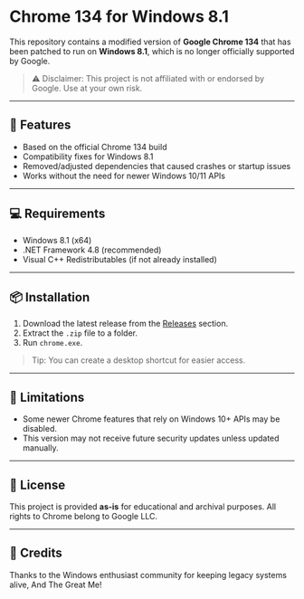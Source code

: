 # Chrome 134 for Windows 8.1

This repository contains a modified version of **Google Chrome 134** that has been patched to run on **Windows 8.1**, which is no longer officially supported by Google.

> ⚠️ Disclaimer: This project is not affiliated with or endorsed by Google. Use at your own risk.

---

## 🔧 Features

- Based on the official Chrome 134 build
- Compatibility fixes for Windows 8.1
- Removed/adjusted dependencies that caused crashes or startup issues
- Works without the need for newer Windows 10/11 APIs

---

## 💻 Requirements

- Windows 8.1 (x64)
- .NET Framework 4.8 (recommended)
- Visual C++ Redistributables (if not already installed)

---

## 📦 Installation

1. Download the latest release from the [Releases]() section.
2. Extract the `.zip` file to a folder.
3. Run `chrome.exe`.

> Tip: You can create a desktop shortcut for easier access.

---

## 🚫 Limitations

- Some newer Chrome features that rely on Windows 10+ APIs may be disabled.
- This version may not receive future security updates unless updated manually.

---

## 📃 License

This project is provided **as-is** for educational and archival purposes. All rights to Chrome belong to Google LLC.

---

## 🙌 Credits

Thanks to the Windows enthusiast community for keeping legacy systems alive, And The Great Me!

